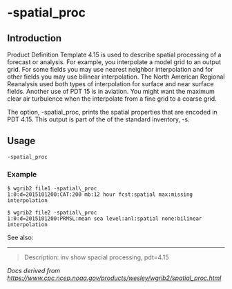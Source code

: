 # -spatial_proc

## Introduction

Product Definition Template 4.15 is used to describe spatial processing
of a forecast or analysis. For example, you interpolate a model
grid to an output grid. For some fields you may use nearest neighbor
interpolation and for other fields you may use bilinear interpolation.
The North American Regional Reanalysis used both types of interpolation
for surface and near surface fields. Another use of PDT 15 is in
aviation. You might want the maximum clear air turbulence when
the interpolate from a fine grid to a coarse grid.

The option, -spatial_proc, prints the
spatial properties that are encoded in PDT 4.15. This output is
part of the of the standard inventory, -s.

## Usage

```
-spatial_proc
```

### Example

```
$ wgrib2 file1 -spatial\_proc
1:0:d=2015101200:CAT:200 mb:12 hour fcst:spatial max:missing interpolation

$ wgrib2 file2 -spatial\_proc
1:0:d=2015101200:PRMSL:mean sea level:anl:spatial none:bilinear interpolation
```

See also:

---

> Description: inv show spacial processing, pdt=4.15

_Docs derived from <https://www.cpc.ncep.noaa.gov/products/wesley/wgrib2/spatial_proc.html>_
